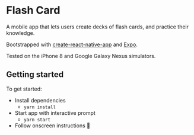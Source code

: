 # Flash Card

A mobile app that lets users create decks of flash cards, and practice their knowledge.

Bootstrapped with [create-react-native-app](https://github.com/react-community/create-react-native-app) and [Expo](https://github.com/expo/expo).

Tested on the iPhone 8 and Google Galaxy Nexus simulators.

## Getting started

To get started:

* Install dependencies
  - `yarn install`
* Start app with interactive prompt
  - `yarn start`
* Follow onscreen instructions 🙂
